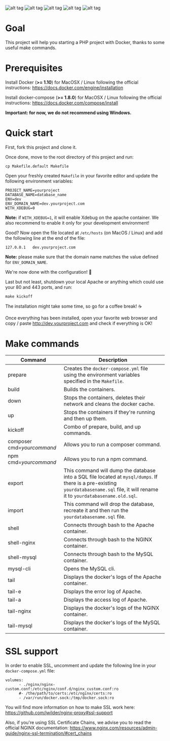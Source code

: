 ![alt tag](https://img.shields.io/badge/PHP-7.0-green.svg) ![alt tag](https://img.shields.io/badge/Composer-latest-green.svg) ![alt tag](https://img.shields.io/badge/MySQL-5.7-green.svg) ![alt tag](https://img.shields.io/badge/Node.js-4.6.1-orange.svg) ![alt tag](https://img.shields.io/badge/npm-2.15.9-orange.svg)

# Goal

This project will help you starting a PHP project with Docker, thanks to some useful make commands.

# Prerequisites

Install Docker (**>= 1.10**) for MacOSX / Linux following the official instructions: https://docs.docker.com/engine/installation

Install docker-compose (**>= 1.8.0**) for MacOSX / Linux following the official instructions: https://docs.docker.com/compose/install

**Important: for now, we do not recommend using Windows.**

# Quick start

First, fork this project and clone it.

Once done, move to the root directory of this project and run:

```
cp Makefile.default Makefile
```

Open your freshly created `Makefile` in your favorite editor and update the following environment variables:

```
PROJECT_NAME=yourproject
DATABASE_NAME=database_name
ENV=dev
ENV_DOMAIN_NAME=dev.yourproject.com
WITH_XDEBUG=0
```

**Note:** if `WITH_XDEBUG=1`, it will enable Xdebug on the apache container. We also recommend to enable it only for your development environment!

Good? Now open the file located at `/etc/hosts` (on MacOS / Linux) and add the following line at the end of the file:

```
127.0.0.1   dev.yourproject.com
```

**Note:** please make sure that the domain name matches the value defined for `ENV_DOMAIN_NAME`.
 
We're now done with the configuration! :metal:

Last but not least, shutdown your local Apache or anything which could use your 80 and 443 ports, and run:

```
make kickoff
```

The installation might take some time, so go for a coffee break! :coffee: 

Once everything has been installed, open your favorite web browser and copy / paste http://dev.yourproject.com and check if everything is OK!

# Make commands

| Command                         | Description                                                                                                                                                                                |
| ------------------------------- | ------------------------------------------------------------------------------------------------------------------------------------------------------------------------------------------ |
| prepare                         | Creates the `docker-compose.yml` file using the environment variables specified in the `Makefile`.                                                                                         |
| build                           | Builds the containers.                                                                                                                                                                     |
| down                            | Stops the containers, deletes their network and cleans the docker cache.                                                                                                                   |
| up                              | Stops the containers if they're running and then up them.                                                                                                                                  |
| kickoff                         | Combo of prepare, build, and up commands.                                                                                                                                                  |
| composer cmd=*yourcommand*      | Allows you to run a composer command.                                                                                                                                                      |
| npm cmd=*yourcommand*           | Allows you to run a npm command.                                                                                                                                                           |
| export                          | This command will dump the database into a SQL file located at `mysql/dumps`. If there is a pre-existing `yourdatabasename.sql` file, it will rename it to `yourdatabasename.old.sql`.     |
| import                          | This command will drop the database, recreate it and then run the `yourdatabasename.sql` file.                                                                                             |
| shell                           | Connects through bash to the Apache container.                                                                                                                                             |
| shell-nginx                     | Connects through bash to the NGINX container.                                                                                                                                              |
| shell-mysql                     | Connects through bash to the MySQL container.                                                                                                                                              |
| mysql-cli                       | Opens the MySQL cli.                                                                                                                                                                       |
| tail                            | Displays the docker's logs of the Apache container.                                                                                                                                        |
| tail-e                          | Displays the error log of Apache.                                                                                                                                                          |
| tail-a                          | Displays the access log of Apache.                                                                                                                                                         |
| tail-nginx                      | Displays the docker's logs of the NGINX container.                                                                                                                                         |
| tail-mysql                      | Displays the docker's logs of the MySQL container.                                                                                                                                         |

# SSL support

In order to enable SSL, uncomment and update the following line in your `docker-compose.yml` file:

```
volumes:
      - ./nginx/nginx-custom.conf:/etc/nginx/conf.d/nginx_custom.conf:ro
      #- /the/path/to/certs:/etc/nginx/certs:ro
      - /var/run/docker.sock:/tmp/docker.sock:ro
```

You will find more information on how to make SSL work here: https://github.com/jwilder/nginx-proxy#ssl-support

Also, if you're using SSL Certificate Chains, we advise you to read the official NGINX documentation: https://www.nginx.com/resources/admin-guide/nginx-ssl-termination/#cert_chains
